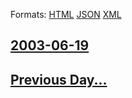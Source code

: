 
Formats: [HTML](2003/06/19/index.html)  [JSON](2003/06/19/index.json)  [XML](2003/06/19/index.xml)  

## [2003-06-19](/news/2003/06/19/index.md)

## [Previous Day...](/news/2003/06/18/index.md)

